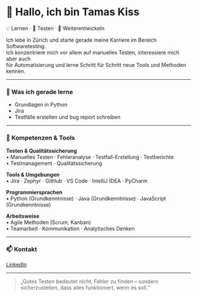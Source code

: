 # 👋 Hallo, ich bin Tamas Kiss  

💡 Lernen · 🧩 Testen · 🔧 Weiterentwickeln  

Ich lebe in Zürich und starte gerade meine Karriere im Bereich Softwaretesting.  
Ich konzentriere mich vor allem auf manuelles Testen, interessiere mich aber auch  
für Automatisierung und lerne Schritt für Schritt neue Tools und Methoden kennen.   

---

### 🧠 Was ich gerade lerne
- Grundlagen in Python  
- Jira  
- Testfälle erstellen und bug report schreiben  

---

### 🧩 Kompetenzen & Tools

**Testen & Qualitätssicherung**  
• Manuelles Testen · Fehleranalyse · Testfall-Erstellung · Testberichte  
• Testmanagement · Qualitätssicherung  

**Tools & Umgebungen**  
• Jira · Zephyr · GitHub · VS Code · IntelliJ IDEA · PyCharm

**Programmiersprachen**  
• Python (Grundkenntnisse) · Java (Grundkenntnisse) · JavaScript (Grundkenntnisse)  

**Arbeitsweise**  
• Agile Methoden (Scrum, Kanban)  
• Teamarbeit · Kommunikation · Analytisches Denken  

---

### 📫 Kontakt
[LinkedIn](https://linkedin.com/in/tamas-kiss-ch)

---

> „Gutes Testen bedeutet nicht, Fehler zu finden – sondern sicherzustellen, dass alles funktioniert, wenn es soll.“

